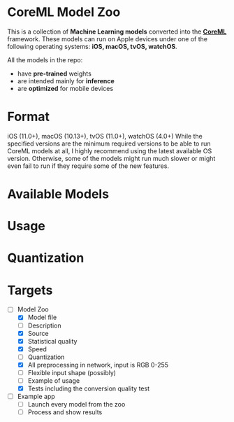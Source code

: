 # CoreML Model Zoo

This is a collection of **Machine Learning models** converted into the [**CoreML**](https://developer.apple.com/documentation/coreml) framework. These models can run on Apple devices under one of the following operating systems: **iOS, macOS, tvOS, watchOS**.

All the models in the repo:
* have **pre-trained** weights
* are intended mainly for **inference**
* are **optimized** for mobile devices

# Format

iOS (11.0+), macOS (10.13+), tvOS (11.0+), watchOS (4.0+)
While the specified versions are the minimum required versions to be able to run CoreML models at all, I highly recommend using the latest available OS version. Otherwise, some of the models might run much slower or might even fail to run if they require some of the new features.

# Available Models

# Usage

# Quantization

# Targets
- [ ] Model Zoo
  - [x] Model file
  - [ ] Description
  - [x] Source
  - [x] Statistical quality
  - [x] Speed
  - [ ] Quantization
  - [x] All preprocessing in network, input is RGB 0-255
  - [ ] Flexible input shape (possibly)
  - [ ] Example of usage
  - [x] Tests including the conversion quality test
- [ ] Example app
  - [ ] Launch every model from the zoo
  - [ ] Process and show results
